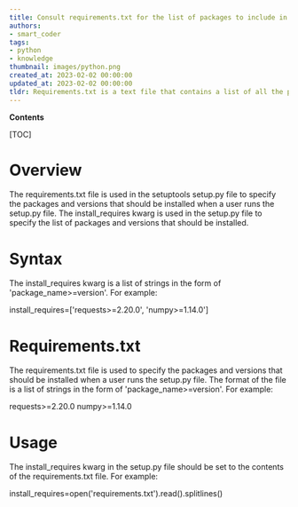 ```yaml
---
title: Consult requirements.txt for the list of packages to include in the install_requires argument of setuptools setup.py file
authors:
- smart_coder
tags:
- python
- knowledge
thumbnail: images/python.png
created_at: 2023-02-02 00:00:00
updated_at: 2023-02-02 00:00:00
tldr: Requirements.txt is a text file that contains a list of all the packages and their versions that are required for the project to run.
---
```


**Contents**

[TOC]

# Overview

The requirements.txt file is used in the setuptools setup.py file to specify the packages and versions that should be installed when a user runs the setup.py file. The install_requires kwarg is used in the setup.py file to specify the list of packages and versions that should be installed.

# Syntax

The install_requires kwarg is a list of strings in the form of 'package_name>=version'. For example:

install_requires=['requests>=2.20.0', 'numpy>=1.14.0']

# Requirements.txt

The requirements.txt file is used to specify the packages and versions that should be installed when a user runs the setup.py file. The format of the file is a list of strings in the form of 'package_name>=version'. For example:

requests>=2.20.0
numpy>=1.14.0

# Usage

The install_requires kwarg in the setup.py file should be set to the contents of the requirements.txt file. For example:

install_requires=open('requirements.txt').read().splitlines()
